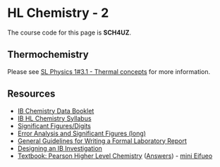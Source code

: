 # HL Chemistry - 2

The course code for this page is **SCH4UZ**.

## Thermochemistry

Please see [SL Physics 1#3.1 - Thermal concepts](/sph3u7/#31-thermal-concepts) for more information.

## Resources

 - [IB Chemistry Data Booklet](/resources/g11/ib-chemistry-data-booklet.pdf)
 - [IB HL Chemistry Syllabus](/resources/g11/ib-chemistry-syllabus.pdf)
 - [Significant Figures/Digits](/resources/g11/chemistry-sig-figs.pdf)
 - [Error Analysis and Significant Figures (long)](/resources/g11/error-analysis-sig-figs.pdf)
 - [General Guidelines for Writing a Formal Laboratory Report](/resources/g11/lab-report-guidelines.pdf)
 - [Designing an IB Investigation](/resources/g11/designing-investigation.pdf)
 - [Textbook: Pearson Higher Level Chemistry](/resources/g12/textbook-hl-chem.pdf) ([Answers](/resources/g12/textbook-hl-chem-answers.pdf)) - [mini Eifueo](/resources/g12/textbook-hl-chem-eifueo.pdf)
